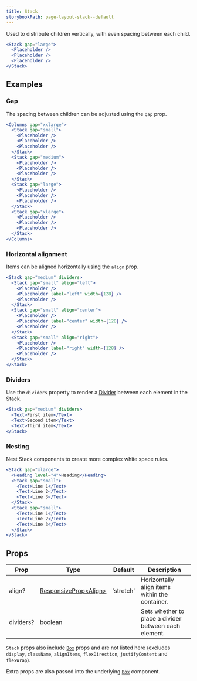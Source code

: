 ```yaml
---
title: Stack
storybookPath: page-layout-stack--default
---
```


Used to distribute children vertically, with even spacing between each child.

```jsx live
<Stack gap="large">
  <Placeholder />
  <Placeholder />
  <Placeholder />
</Stack>
```

## Examples

### Gap

The spacing between children can be adjusted using the `gap` prop.

```jsx live
<Columns gap="xxlarge">
  <Stack gap="small">
    <Placeholder />
    <Placeholder />
    <Placeholder />
  </Stack>
  <Stack gap="medium">
    <Placeholder />
    <Placeholder />
    <Placeholder />
  </Stack>
  <Stack gap="large">
    <Placeholder />
    <Placeholder />
    <Placeholder />
  </Stack>
  <Stack gap="xlarge">
    <Placeholder />
    <Placeholder />
    <Placeholder />
  </Stack>
</Columns>
```

### Horizontal alignment

Items can be aligned horizontally using the `align` prop.

```jsx live
<Stack gap="medium" dividers>
  <Stack gap="small" align="left">
    <Placeholder />
    <Placeholder label="left" width={128} />
    <Placeholder />
  </Stack>
  <Stack gap="small" align="center">
    <Placeholder />
    <Placeholder label="center" width={128} />
    <Placeholder />
  </Stack>
  <Stack gap="small" align="right">
    <Placeholder />
    <Placeholder label="right" width={128} />
    <Placeholder />
  </Stack>
</Stack>
```

### Dividers

Use the `dividers` property to render a [Divider](/package/divider) between each
element in the Stack.

```jsx live
<Stack gap="medium" dividers>
  <Text>First item</Text>
  <Text>Second item</Text>
  <Text>Third item</Text>
</Stack>
```

### Nesting

Nest Stack components to create more complex white space rules.

```jsx live
<Stack gap="xlarge">
  <Heading level="4">Heading</Heading>
  <Stack gap="small">
    <Text>Line 1</Text>
    <Text>Line 2</Text>
    <Text>Line 3</Text>
  </Stack>
  <Stack gap="small">
    <Text>Line 1</Text>
    <Text>Line 2</Text>
    <Text>Line 3</Text>
  </Stack>
</Stack>
```

## Props

| Prop      | Type                            | Default   | Description                                           |
| --------- | ------------------------------- | --------- | ----------------------------------------------------- |
| align?    | [ResponsiveProp\<Align>][align] | 'stretch' | Horizontally align items within the container.        |
| dividers? | boolean                         |           | Sets whether to place a divider between each element. |

`Stack` props also include [`Box`](/package/box) props and are not listed here
(excludes `display`, `className`, `alignItems`, `flexDirection`,
`justifyContent` and `flexWrap`).

Extra props are also passed into the underlying [`Box`](/package/box) component.

[align]:
  https://bitbucket.org/brighte-energy/energy/src/537c678a81090af545969504776c6b3d2e67743e/spark-web/packages/stack/src/Stack.tsx#spark-web/packages/stack/src/Stack.tsx-21
